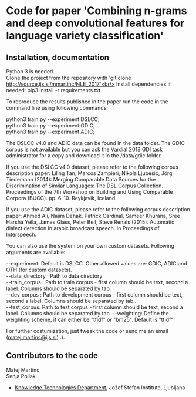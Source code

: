 # Code for paper 'Combining n-grams and deep convolutional features for language variety classification' #

## Installation, documentation ##

Python 3 is needed.<br/>
Clone the project from the repository with 'git clone http://source.ijs.si/mmartinc/NLE_2017'<br/>
Install dependencies if needed: pip3 install -r requirements.txt

To reproduce the results published in the paper run the code in the command line using following commands:

python3 train.py --experiment DSLCC;<br/>
python3 train.py --experiment GDIC;<br/>
python3 train.py --experiment ADIC;<br/>

The DSLCC v4.0 and ADIC data can be found in the data folder. The GDIC corpus is not available but you can ask the Vardial 2018 GDI task administrator for a copy and download
it in the /data/gdic folder.

If you use the DSLCC v4.0 dataset, please refer to the following corpus description paper:
Liling Tan, Marcos Zampieri, Nikola Ljubešić, Jörg Tiedemann (2014): Merging Comparable Data Sources for the Discrimination of Similar Languages: The DSL Corpus Collection.
Proceedings of the 7th Workshop on Building and Using Comparable Corpora (BUCC). pp. 6-10. Reykjavik, Iceland.

If you use the ADIC dataset, please refer to the following corpus description paper:
Ahmed Ali, Najim Dehak, Patrick Cardinal, Sameer Khurana, Sree Harsha Yella, James Glass, Peter Bell, Steve Renals (2015): Automatic dialect detection in arabic broadcast speech.
In Proceedings of Interspeech.

You can also use the system on your own custom datasets. Following arguments are available:

--experiment: Default is DSLCC. Other allowed values are: GDIC, ADIC and OTH (for custom datasets).<br/>
--data_directory : Path to data directory<br/>
--train_corpus : Path to train corpus - first column should be text, second a label. Columns should be separated by tab.<br/>
--dev_corpus : Path to development corpus - first column should be text, second a label. Columns should be separated by tab..<br/>
--test_corpus: Path to test corpus - first column should be text, second a label. Columns should be separated by tab.
--weighting: Define the weighting scheme, it can either be "tfidf" or "bm25". Default is "tfidf"

For further costumization, just tweak the code or send me an email (matej.martinc@ijs.si) :).


## Contributors to the code ##

Matej Martinc<br/>
Senja Pollak

* [Knowledge Technologies Department](http://kt.ijs.si), Jožef Stefan Institute, Ljubljana
